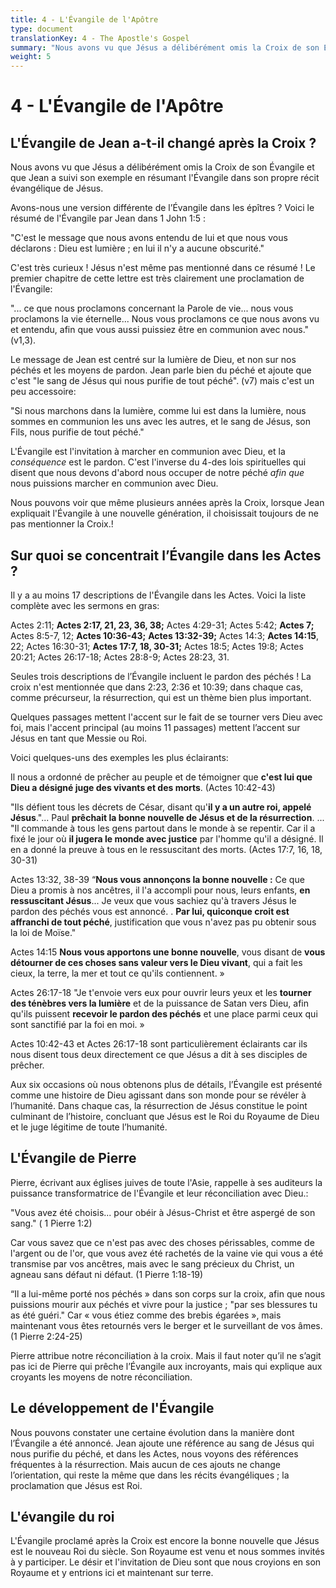 ```yaml
---
title: 4 - L'Évangile de l'Apôtre
type: document
translationKey: 4 - The Apostle's Gospel
summary: "Nous avons vu que Jésus a délibérément omis la Croix de son Évangile et que Jean a suivi son exemple en résumant l'Évangile dans son propre récit évangélique de Jésus."
weight: 5
---
```

# 4 - L'Évangile de l'Apôtre

## L'Évangile de Jean a-t-il changé après la Croix ?

Nous avons vu que Jésus a délibérément omis la Croix de son Évangile et que Jean a suivi son exemple en résumant l'Évangile dans son propre récit évangélique de Jésus.

Avons-nous une version différente de l’Évangile dans les épîtres ? Voici le résumé de l'Évangile par Jean dans 1 John 1:5 :

"C'est le message que nous avons entendu de lui et que nous vous déclarons : Dieu est lumière ; en lui il n'y a aucune obscurité."

C'est très curieux ! Jésus n'est même pas mentionné dans ce résumé ! Le premier chapitre de cette lettre est très clairement une proclamation de l'Évangile:

"... ce que nous proclamons concernant la Parole de vie... nous vous proclamons la vie éternelle... Nous vous proclamons ce que nous avons vu et entendu, afin que vous aussi puissiez être en communion avec nous." (v1,3).

Le message de Jean est centré sur la lumière de Dieu, et non sur nos péchés et les moyens de pardon. Jean parle bien du péché et ajoute que c'est "le sang de Jésus qui nous purifie de tout péché". (v7) mais c'est un peu accessoire:

"Si nous marchons dans la lumière, comme lui est dans la lumière, nous sommes en communion les uns avec les autres, et le sang de Jésus, son Fils, nous purifie de tout péché."

L'Évangile est l'invitation à marcher en communion avec Dieu, et la *conséquence* est le pardon. C'est l'inverse du 4-des lois spirituelles qui disent que nous devons d'abord nous occuper de notre péché *afin que* nous puissions marcher en communion avec Dieu.

Nous pouvons voir que même plusieurs années après la Croix, lorsque Jean expliquait l'Évangile à une nouvelle génération, il choisissait toujours de ne pas mentionner la Croix.!

## Sur quoi se concentrait l’Évangile dans les Actes ?

Il y a au moins 17 descriptions de l'Évangile dans les Actes. Voici la liste complète avec les sermons en gras:

Actes 2:11; **Actes 2:17, 21, 23, 36, 38;** Actes 4:29-31; Actes 5:42; **Actes 7;** Actes 8:5-7, 12; **Actes 10:36-43;** **Actes 13:32-39;** Actes 14:3; **Actes 14:15**, 22; Actes 16:30-31; **Actes 17:7, 18, 30-31;** Actes 18:5; Actes 19:8; Actes 20:21; Actes 26:17-18; Actes 28:8-9; Actes 28:23, 31.

Seules trois descriptions de l’Évangile incluent le pardon des péchés ! La croix n'est mentionnée que dans 2:23, 2:36 et 10:39; dans chaque cas, comme précurseur, la résurrection, qui est un thème bien plus important.

Quelques passages mettent l'accent sur le fait de se tourner vers Dieu avec foi, mais l'accent principal (au moins 11 passages) mettent l’accent sur Jésus en tant que Messie ou Roi.

Voici quelques-uns des exemples les plus éclairants:

Il nous a ordonné de prêcher au peuple et de témoigner que **c'est lui que Dieu a désigné juge des vivants et des morts**. (Actes 10:42-43)

"Ils défient tous les décrets de César, disant qu'**il y a un autre roi, appelé Jésus**."... Paul **prêchait la bonne nouvelle de Jésus et de la résurrection**. ... "Il commande à tous les gens partout dans le monde à se repentir. Car il a fixé le jour où **il jugera le monde avec justice** par l'homme qu'il a désigné. Il en a donné la preuve à tous en le ressuscitant des morts. (Actes 17:7, 16, 18, 30-31)

Actes 13:32, 38-39 “**Nous vous annonçons la bonne nouvelle :** Ce que Dieu a promis à nos ancêtres, il l'a accompli pour nous, leurs enfants, **en ressuscitant Jésus**... Je veux que vous sachiez qu'à travers Jésus le pardon des péchés vous est annoncé. . **Par lui, quiconque croit est affranchi de tout péché**, justification que vous n'avez pas pu obtenir sous la loi de Moïse."

Actes 14:15 **Nous vous apportons une bonne nouvelle**, vous disant de **vous détourner de ces choses sans valeur vers le Dieu vivant**, qui a fait les cieux, la terre, la mer et tout ce qu'ils contiennent. »

Actes 26:17-18 "Je t'envoie vers eux pour ouvrir leurs yeux et les **tourner des ténèbres vers la lumière** et de la puissance de Satan vers Dieu, afin qu'ils puissent **recevoir le pardon des péchés** et une place parmi ceux qui sont sanctifié par la foi en moi. »

Actes 10:42-43 et Actes 26:17-18 sont particulièrement éclairants car ils nous disent tous deux directement ce que Jésus a dit à ses disciples de prêcher.

Aux six occasions où nous obtenons plus de détails, l’Évangile est présenté comme une histoire de Dieu agissant dans son monde pour se révéler à l’humanité. Dans chaque cas, la résurrection de Jésus constitue le point culminant de l’histoire, concluant que Jésus est le Roi du Royaume de Dieu et le juge légitime de toute l’humanité.

## L'Évangile de Pierre

Pierre, écrivant aux églises juives de toute l'Asie, rappelle à ses auditeurs la puissance transformatrice de l'Évangile et leur réconciliation avec Dieu.:

"Vous avez été choisis... pour obéir à Jésus-Christ et être aspergé de son sang." ( 1 Pierre 1:2)

Car vous savez que ce n'est pas avec des choses périssables, comme de l'argent ou de l'or, que vous avez été rachetés de la vaine vie qui vous a été transmise par vos ancêtres, mais avec le sang précieux du Christ, un agneau sans défaut ni défaut. (1 Pierre 1:18-19)

“Il a lui-même porté nos péchés » dans son corps sur la croix, afin que nous puissions mourir aux péchés et vivre pour la justice ; "par ses blessures tu as été guéri." Car « vous étiez comme des brebis égarées », mais maintenant vous êtes retournés vers le berger et le surveillant de vos âmes. (1 Pierre 2:24-25)

Pierre attribue notre réconciliation à la croix. Mais il faut noter qu’il ne s’agit pas ici de Pierre qui prêche l’Évangile aux incroyants, mais qui explique aux croyants les moyens de notre réconciliation.

## Le développement de l'Évangile

Nous pouvons constater une certaine évolution dans la manière dont l’Évangile a été annoncé. Jean ajoute une référence au sang de Jésus qui nous purifie du péché, et dans les Actes, nous voyons des références fréquentes à la résurrection. Mais aucun de ces ajouts ne change l’orientation, qui reste la même que dans les récits évangéliques ; la proclamation que Jésus est Roi.

## L'évangile du roi

L'Évangile proclamé après la Croix est encore la bonne nouvelle que Jésus est le nouveau Roi du siècle. Son Royaume est venu et nous sommes invités à y participer. Le désir et l'invitation de Dieu sont que nous croyions en son Royaume et y entrions ici et maintenant sur terre.

